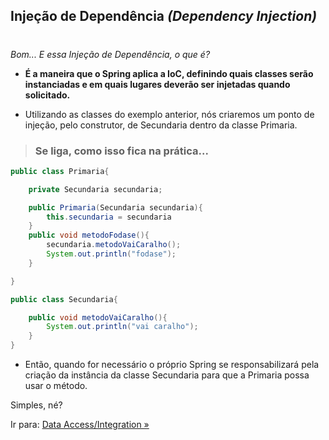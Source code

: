 ## Injeção de Dependência _(Dependency Injection)_
#
*Bom... E essa Injeção de Dependência, o que é?*

 - **É a maneira que o Spring aplica a IoC, definindo quais classes serão instanciadas e em quais lugares deverão ser injetadas quando solicitado.**

- Utilizando as classes do exemplo anterior, nós criaremos um ponto de injeção, pelo construtor, de Secundaria dentro da classe Primaria. 


> ### **Se liga, como isso fica na prática...**

```java
public class Primaria{

    private Secundaria secundaria;

    public Primaria(Secundaria secundaria){
        this.secundaria = secundaria
    }
    public void metodoFodase(){
        secundaria.metodoVaiCaralho();
        System.out.println("fodase");
    }

}

public class Secundaria{

    public void metodoVaiCaralho(){
        System.out.println("vai caralho");
    }
}
```
- Então, quando for necessário o próprio Spring se responsabilizará pela criação da instância da classe Secundaria para que a Primaria possa usar o método.


Simples, né?

Ir para: [Data Access/Integration »]()